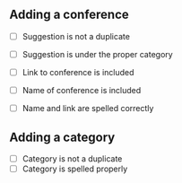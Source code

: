 ## Adding a conference
- [ ] Suggestion is not a duplicate
- [ ] Suggestion is under the proper category
- [ ] Link to conference is included 
- [ ] Name of conference is included
- [ ] Name and link are spelled correctly


## Adding a category
- [ ] Category is not a duplicate
- [ ] Category is spelled properly
